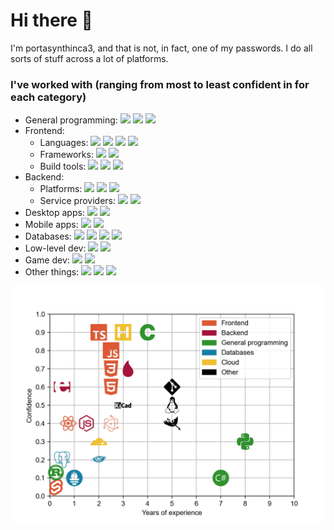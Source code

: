 # Hi there 👋

I'm portasynthinca3, and that is not, in fact, one of my passwords. I do all sorts of stuff across a lot of platforms.

### I've worked with (ranging from most to least confident in for each category)
  - General programming:
    ![](https://img.shields.io/badge/-Python-3776AB?logo=python&logoColor=white)
    ![](https://img.shields.io/badge/-C%23-239120?logo=c%20sharp&logoColor=white)
    ![](https://img.shields.io/badge/-Rust-000000?logo=rust&logoColor=white)
  - Frontend:
    - Languages:
      ![](https://img.shields.io/badge/-TypeScript-3178C6?logo=typescript&logoColor=white)
      ![](https://img.shields.io/badge/-CSS-1572B6?logo=css3&logoColor=white)
      ![](https://img.shields.io/badge/-HTML-E34F26?logo=html5&logoColor=white)
      ![](https://img.shields.io/badge/-JavaScript-F7DF1E?logo=javascript&logoColor=black)
    - Frameworks:
      ![](https://img.shields.io/badge/-Svelte-FF3E00?logo=svelte&logoColor=white)
      ![](https://img.shields.io/badge/-React-61DAFB?logo=react&logoColor=black)
    - Build tools:
      ![](https://img.shields.io/badge/-PostCSS-DD3A0A?logo=postcss&logoColor=white)
      ![](https://img.shields.io/badge/-Webpack-8DD6F9?logo=webpack&logoColor=black)
      ![](https://img.shields.io/badge/-Vite-646CFF?logo=vite&logoColor=white)
  - Backend:
    - Platforms:
      ![](https://img.shields.io/badge/-Elixir-4B275F?logo=elixir&logoColor=white)
      ![](https://img.shields.io/badge/-Erlang-A90533?logo=erlang&logoColor=white)
      ![](https://img.shields.io/badge/-NodeJS-339933?logo=node%2Ejs&logoColor=white)
    - Service providers:
      ![](https://img.shields.io/badge/-Hetzner-D50C2D?logo=hetzner&logoColor=white)
      ![](https://img.shields.io/badge/-Cloudflare-F38020?logo=cloudflare&logoColor=white)
  - Desktop apps:
    ![](https://img.shields.io/badge/-Electron-47848F?logo=electron&logoColor=white)
    ![](https://img.shields.io/badge/-Tauri-FFC131?logo=tauri&logoColor=black)
  - Mobile apps:
    ![](https://img.shields.io/badge/-React%20Native-61DAFB?logo=react&logoColor=black)
    ![](https://img.shields.io/badge/-NativeScript-65ADF1?logo=nativescript&logoColor=white)
  - Databases:
    ![](https://img.shields.io/badge/-Cassandra-1287B1?logo=apache%20cassandra&logoColor=white)
    ![](https://img.shields.io/badge/-Prometheus-E6522C?logo=prometheus&logoColor=white)
    ![](https://img.shields.io/badge/-PostgreSQL-4169E1?logo=postgresql&logoColor=white)
    ![](https://img.shields.io/badge/-InfluxDB-22ADF6?logo=influxdb&logoColor=white)
  - Low-level dev:
    ![](https://img.shields.io/badge/-C-5C6BC0?logo=c&logoColor=white)
    ![](https://img.shields.io/badge/-X86%20Assembly-000000)
  - Game dev:
    ![](https://img.shields.io/badge/-C%23-239120?logo=c%20sharp&logoColor=white)
    ![](https://img.shields.io/badge/-Unity-FFFFFF?logo=unity&logoColor=black)
  - Other things:
    ![](https://img.shields.io/badge/-Linux-FCC624?logo=linux&logoColor=black)
    ![](https://img.shields.io/badge/-GIMP-5C5543?logo=gimp&logoColor=white)
    ![](https://img.shields.io/badge/-KiCad-314CB0)

<picture>
    <source media="(prefers-color-scheme: dark)" srcset="./dark.png">
    <source media="(prefers-color-scheme: light)" srcset="./light.png">
    <img alt="Shows a black logo in light color mode and a white one in dark color mode." src="./light.png">
</picture>
